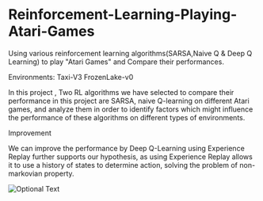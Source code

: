# Reinforcement-Learning-Playing-Atari-Games
Using various reinforcement learning algorithms(SARSA,Naive Q &amp; Deep Q Learning) to play "Atari Games" and Compare their performances.

Environments:
Taxi-V3
FrozenLake-v0

In this project , Two RL algorithms we have selected to compare their performance in this
project are SARSA, naive Q-learning on different Atari games, and analyze them in order
to identify factors which might influence the performance of these algorithms on
different types of environments.



Improvement

We can improve the performance by Deep Q-Learning using Experience Replay further
supports our hypothesis, as using Experience Replay allows it to use a history of states to
determine action, solving the problem of non-markovian property.

![Optional Text](C:\Users\Kshitij\Videos\Temp_Download_2\RL_Final_Presentation.pptx.jpg)

 
